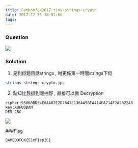 ```yaml
---
title: Bamboofox2017-tiny-strings-crypto
date: 2017-12-31 18:51:06
tags:
---
```


### Question

![](strings-crypto.jpg)


### Solution

1. 見到佢題目話strings , 咁更係第一時間strings下佢
``` bash
strings strings-crypto.jpg
```

2. 點知比我搵到呢抽野 , 直接可以做 Decryption
```
cipher:95060BD54E0AA82E2D7842E136AA9BEA414FA71AF2A282245
key:XOFOOBAM
DES-CBC
```

![](img1.png)

###Flag
```
BAMBOOFOX{51mPIepIC}
```